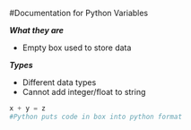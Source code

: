 #Documentation for Python Variables

***What they are***
- Empty box used to store data

***Types***
- Different data types
- Cannot add integer/float to string

```python
x + y = z
#Python puts code in box into python format
```
